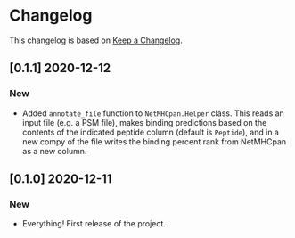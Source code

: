 # Changelog

This changelog is based on [Keep a Changelog](https://keepachangelog.com/en/1.0.0/).

## [0.1.1] 2020-12-12
### New
- Added `annotate_file` function to `NetMHCpan.Helper` class. This reads an input file (e.g. a PSM file), makes 
binding predictions based on the contents of the indicated peptide column (default is `Peptide`), and in a new 
 compy of the file writes the binding percent rank from NetMHCpan as a new column.

## [0.1.0] 2020-12-11
### New
- Everything! First release of the project.